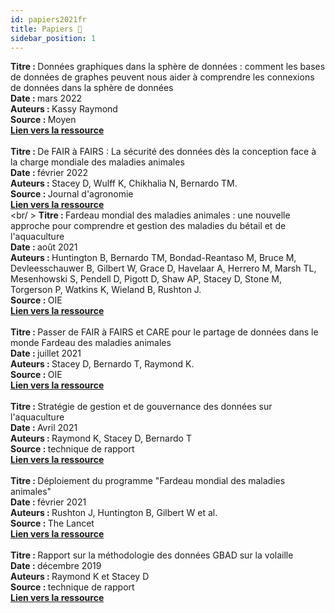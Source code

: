 ```yaml
---
id: papiers2021fr
title: Papiers 📄
sidebar_position: 1
---
```

<b>Titre : </b>Données graphiques dans la sphère de données : comment les bases de données de graphes peuvent nous aider à comprendre les connexions de données dans la sphère de données<br/>
<b>Date : </b>mars 2022<br/>
<b>Auteurs : </b>Kassy Raymond<br/>
<b>Source : </b>Moyen<br/>
<b><a href="https://medium.com/@thedatasphere/graph-data-in-the-datasphere-how-
les-bases-de-données-graphiques-peuvent-nous-aider-à-comprendre-les-connexions-aux-données-dans-
bc524f6a1fce">Lien vers la ressource</a></b><br/><br/>
<b>Titre : </b> De FAIR à FAIRS : La sécurité des données dès la conception face à la charge mondiale des maladies animales<br/>
<b>Date : </b>février 2022<br/>
<b>Auteurs : </b> Stacey D, Wulff K, Chikhalia N, Bernardo TM.<br/>
<b>Source : </b>Journal d'agronomie<br/>
<b><a href="https://acsess.onlinelibrary.wiley.com/doi/epdf/10.1002/agj2.21017">Lien vers la ressource</a></b><br/><br/ >
<b>Titre : </b>Fardeau mondial des maladies animales : une nouvelle approche pour comprendre et
gestion des maladies du bétail et de l'aquaculture<br/>
<b>Date : </b>août 2021<br/>
<b>Auteurs : </b>Huntington B, Bernardo TM, Bondad-Reantaso M, Bruce M,
Devleesschauwer B, Gilbert W, Grace D, Havelaar A, Herrero M, Marsh TL,
Mesenhowski S, Pendell D, Pigott D, Shaw AP, Stacey D, Stone M,
Torgerson P, Watkins K, Wieland B, Rushton J.<br/>
<b>Source : </b>OIE<br/>
<b><a href="https://doc.oie.int/dyn/portal/digidoc.xhtml?statelessToken=TqdmatKz8p7d-EpzdXjRD8tyJeNVLFfFpV5IpWcS8Fo=&actionMethod=dyn%2Fportal%2Fdigidoc.xhtml%3AdownloadAttachment.openStateless">Lien vers la ressource </a></b><br/><br/>
<b>Titre : </b>Passer de FAIR à FAIRS et CARE pour le partage de données dans le monde
Fardeau des maladies animales<br/>
<b>Date : </b>juillet 2021<br/>
<b>Auteurs : </b>Stacey D, Bernardo T, Raymond K.<br/>
<b>Source : </b>OIE<br/>
<b><a href="https://doi.org/10.20506/bull.2021.1.3261">Lien vers la ressource</a></b><br/><br/>
<b>Titre : </b>Stratégie de gestion et de gouvernance des données sur l'aquaculture<br/>
<b>Date : </b>Avril 2021<br/>
<b>Auteurs : </b>Raymond K, Stacey D, Bernardo T<br/>
<b>Source : </b>technique de rapport<br/>
<b><a href="http://gbadskedoc.org/20210418_AquacultureGBADsInformatics.pdf">Lien vers la ressource</a></b><br/><br/>
<b>Titre : </b>Déploiement du programme "Fardeau mondial des maladies animales"<br/>
<b>Date : </b>février 2021<br/>
<b>Auteurs : </b>Rushton J, Huntington B, Gilbert W et al.<br/>
<b>Source : </b>The Lancet<br/>
<b><a href="https://doi.org/10.1016/S0140-6736(21)00189-6">Lien vers la ressource</a></b><br/><br/>
<b>Titre : </b>Rapport sur la méthodologie des données GBAD sur la volaille<br/>
<b>Date : </b>décembre 2019<br/>
<b>Auteurs : </b>Raymond K et Stacey D<br/>
<b>Source : </b>technique de rapport<br/>
<b><a href="http://gbadskedoc.org/GBADs_EthiopiaPilot_Report.pdf">Lien vers la ressource</a></b><br/><br/>
